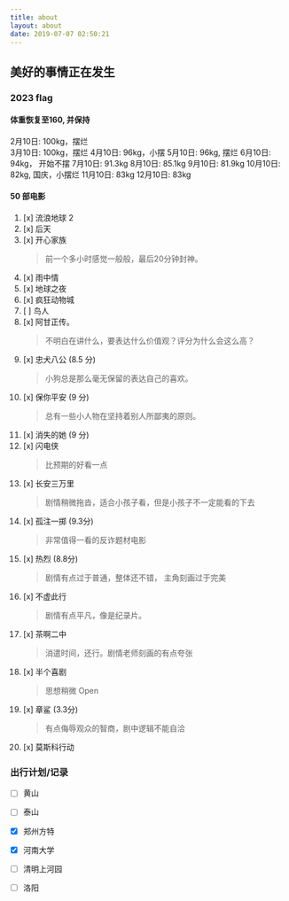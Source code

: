 ```yaml
---
title: about
layout: about
date: 2019-07-07 02:50:21
---
```


## 美好的事情正在发生

### 2023 flag

#### 体重恢复至160, 并保持

2月10日: 100kg，摆烂  
3月10日: 100kg，摆烂
4月10日: 96kg，小摆
5月10日: 96kg, 摆烂
6月10日: 94kg， 开始不摆
7月10日: 91.3kg
8月10日: 85.1kg
9月10日: 81.9kg
10月10日: 82kg, 国庆，小摆烂
11月10日: 83kg 
12月10日: 83kg 

#### 50 部电影

1. [x] 流浪地球 2
2. [x] 后天
3. [x] 开心家族
    > 前一个多小时感觉一般般，最后20分钟封神。
4. [x] 雨中情
5. [x] 地球之夜
6. [x] 疯狂动物城
7. [ ] 鸟人
8. [x] 阿甘正传。
    > 不明白在讲什么，要表达什么价值观？评分为什么会这么高？
9. [x] 忠犬八公 (8.5 分)
    > 小狗总是那么毫无保留的表达自己的喜欢。 
10. [x] 保你平安 (9 分)
    > 总有一些小人物在坚持着别人所鄙夷的原则。
11. [x] 消失的她 (9 分)
12. [x] 闪电侠 
    > 比预期的好看一点
13. [x] 长安三万里
    > 剧情稍微拖沓，适合小孩子看，但是小孩子不一定能看的下去
14. [x] 孤注一掷 (9.3分)
    > 非常值得一看的反诈题材电影
15. [x] 热烈 (8.8分)
    > 剧情有点过于普通，整体还不错， 主角刻画过于完美
16. [x] 不虚此行
    > 剧情有点平凡，像是纪录片。
17. [x] 茶啊二中
    > 消遣时间，还行。剧情老师刻画的有点夸张
18. [x] 半个喜剧
    > 思想稍微 Open
19. [x] 章鲨 (3.3分)
    > 有点侮辱观众的智商，剧中逻辑不能自洽
20. [x] 莫斯科行动

### 出行计划/记录
- [ ] 黄山
- [ ] 泰山
- [x] 郑州方特
- [x] 河南大学
- [ ] 清明上河园
- [ ] 洛阳

